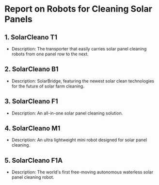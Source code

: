 # Report on Robots for Cleaning Solar Panels

## 1. SolarCleano T1
- Description: The transporter that easily carries solar panel cleaning robots from one panel row to the next.

## 2. SolarCleano B1
- Description: SolarBridge, featuring the newest solar clean technologies for the future of solar farm cleaning.

## 3. SolarCleano F1
- Description: An all-in-one solar panel cleaning solution.

## 4. SolarCleano M1
- Description: An ultra lightweight mini robot designed for solar panel cleaning.

## 5. SolarCleano F1A
- Description: The world's first free-moving autonomous waterless solar panel cleaning robot.